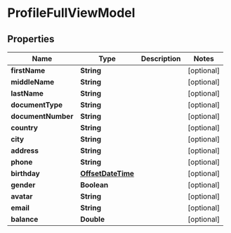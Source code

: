 
# ProfileFullViewModel

## Properties
Name | Type | Description | Notes
------------ | ------------- | ------------- | -------------
**firstName** | **String** |  |  [optional]
**middleName** | **String** |  |  [optional]
**lastName** | **String** |  |  [optional]
**documentType** | **String** |  |  [optional]
**documentNumber** | **String** |  |  [optional]
**country** | **String** |  |  [optional]
**city** | **String** |  |  [optional]
**address** | **String** |  |  [optional]
**phone** | **String** |  |  [optional]
**birthday** | [**OffsetDateTime**](OffsetDateTime.md) |  |  [optional]
**gender** | **Boolean** |  |  [optional]
**avatar** | **String** |  |  [optional]
**email** | **String** |  |  [optional]
**balance** | **Double** |  |  [optional]



